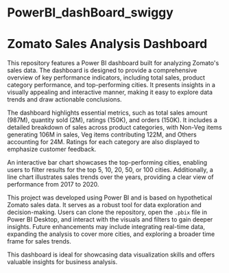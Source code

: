 # PowerBI_dashBoard_swiggy
# Zomato Sales Analysis Dashboard

This repository features a Power BI dashboard built for analyzing Zomato's sales data. The dashboard is designed to provide a comprehensive overview of key performance indicators, including total sales, product category performance, and top-performing cities. It presents insights in a visually appealing and interactive manner, making it easy to explore data trends and draw actionable conclusions.

The dashboard highlights essential metrics, such as total sales amount (987M), quantity sold (2M), ratings (150K), and orders (150K). It includes a detailed breakdown of sales across product categories, with Non-Veg items generating 106M in sales, Veg items contributing 122M, and Others accounting for 24M. Ratings for each category are also displayed to emphasize customer feedback.

An interactive bar chart showcases the top-performing cities, enabling users to filter results for the top 5, 10, 20, 50, or 100 cities. Additionally, a line chart illustrates sales trends over the years, providing a clear view of performance from 2017 to 2020.

This project was developed using Power BI and is based on hypothetical Zomato sales data. It serves as a robust tool for data exploration and decision-making. Users can clone the repository, open the `.pbix` file in Power BI Desktop, and interact with the visuals and filters to gain deeper insights. Future enhancements may include integrating real-time data, expanding the analysis to cover more cities, and exploring a broader time frame for sales trends.

This dashboard is ideal for showcasing data visualization skills and offers valuable insights for business analysis.
